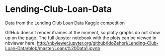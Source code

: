 # Lending-Club-Loan-Data
Data from the Lending Club Loan Data Kaggle competition

GitHub doesn't render iframes at the moment, so plotly graphs do not show up on the page.
The full Jupyter notebook with the plots can be viewed in nbviewer here:
http://nbviewer.jupyter.org/github/IdoZehori/Lending-Club-Loan-Data/blob/master/Loans%20Data1.ipynb
